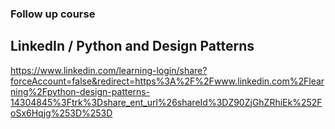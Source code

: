 ### Follow up course 

## LinkedIn / Python and Design Patterns 

https://www.linkedin.com/learning-login/share?forceAccount=false&redirect=https%3A%2F%2Fwww.linkedin.com%2Flearning%2Fpython-design-patterns-14304845%3Ftrk%3Dshare_ent_url%26shareId%3DZ90ZjGhZRhiEk%252FoSx6Hqjg%253D%253D